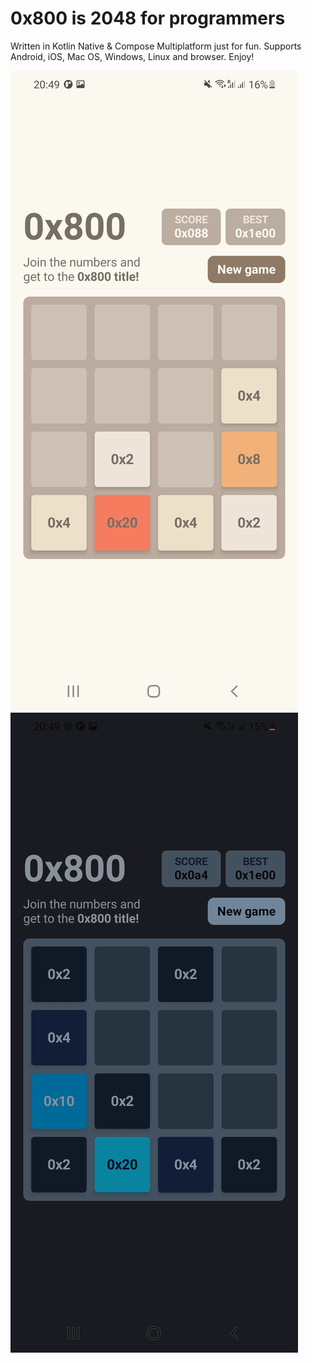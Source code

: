 # 0x800 is 2048 for programmers

Written in Kotlin Native & Compose Multiplatform just for fun. Supports Android, iOS, Mac OS, Windows, Linux and browser. Enjoy!

![](!github/images/screenshot-day.jpg?raw=true) 
![](!github/images/screenshot-night.jpg?raw=true) 

